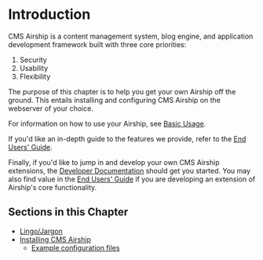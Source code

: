 # Introduction

CMS Airship is a content management system, blog engine, and application
development framework built with three core priorities:

1. Security
2. Usability
3. Flexibility

The purpose of this chapter is to help you get your own Airship off the ground.
This entails installing and configuring CMS Airship on the webserver of your
choice.

For information on how to use your Airship, see [Basic Usage](../02-basic-usage).

If you'd like an in-depth guide to the features we provide, refer to the
[End Users' Guide](../03-end-users-guide).

Finally, if you'd like to jump in and develop your own CMS Airship extensions,
the [Developer Documentation](../04-developer-docs) should get you started. You
may also find value in the [End Users' Guide](../03-end-users-guide) if you are
developing an extension of Airship's core functionality.

## Sections in this Chapter 

  * [Lingo/Jargon](1-Lingo-Jargon.md)
  * [Installing CMS Airship](2-Installing.md)
    * [Example configuration files](example-config)


